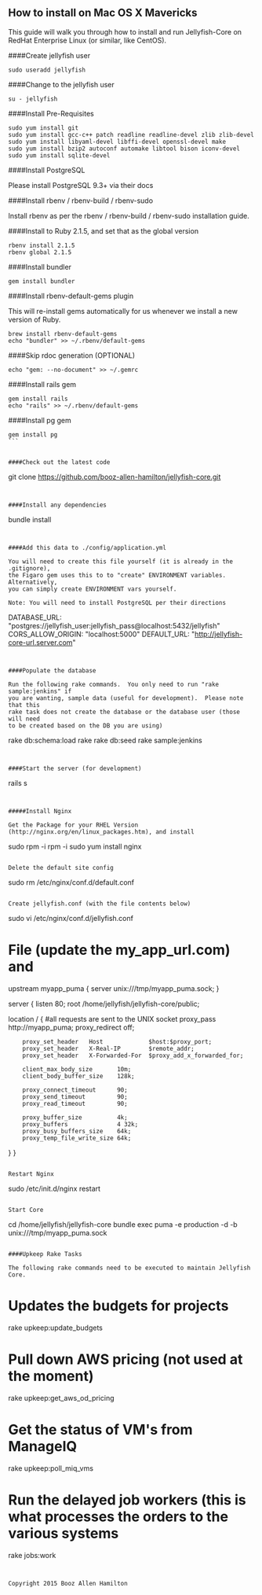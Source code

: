 ## How to install on Mac OS X Mavericks

This guide will walk you through how to install and run Jellyfish-Core on RedHat Enterprise Linux (or similar,
like CentOS).

####Create jellyfish user

````
sudo useradd jellyfish
````

####Change to the jellyfish user

````
su - jellyfish
````

####Install Pre-Requisites

````
sudo yum install git
sudo yum install gcc-c++ patch readline readline-devel zlib zlib-devel
sudo yum install libyaml-devel libffi-devel openssl-devel make
sudo yum install bzip2 autoconf automake libtool bison iconv-devel
sudo yum install sqlite-devel
````

####Install PostgreSQL

Please install PostgreSQL 9.3+ via their docs


####Install rbenv / rbenv-build / rbenv-sudo

Install rbenv as per the rbenv / rbenv-build / rbenv-sudo installation guide.


####Install to Ruby 2.1.5, and set that as the global version

````
rbenv install 2.1.5
rbenv global 2.1.5
````


####Install bundler

````
gem install bundler
````


####Install rbenv-default-gems plugin

This will re-install gems automatically for us whenever we install a new version of Ruby.

````
brew install rbenv-default-gems
echo "bundler" >> ~/.rbenv/default-gems
````


####Skip rdoc generation (OPTIONAL)

````
echo "gem: --no-document" >> ~/.gemrc
````


####Install rails gem

````
gem install rails
echo "rails" >> ~/.rbenv/default-gems
````


####Install pg gem

````
gem install pg
```


####Check out the latest code

````
git clone https://github.com/booz-allen-hamilton/jellyfish-core.git
````


####Install any dependencies

````
bundle install
````


####Add this data to ./config/application.yml

You will need to create this file yourself (it is already in the .gitignore),
the Figaro gem uses this to to "create" ENVIRONMENT variables.  Alternatively,
you can simply create ENVIRONMENT vars yourself.

Note: You will need to install PostgreSQL per their directions

````
DATABASE_URL:     "postgres://jellyfish_user:jellyfish_pass@localhost:5432/jellyfish"
CORS_ALLOW_ORIGIN: "localhost:5000"
DEFAULT_URL: "http://jellyfish-core-url.server.com"
````


####Populate the database

Run the following rake commands.  You only need to run "rake sample:jenkins" if
you are wanting, sample data (useful for development).  Please note that this
rake task does not create the database or the database user (those will need
to be created based on the DB you are using)

````
rake db:schema:load
rake
rake db:seed
rake sample:jenkins
````


####Start the server (for development)

````
rails s
````


#####Install Nginx

Get the Package for your RHEL Version (http://nginx.org/en/linux_packages.htm), and install

````
sudo rpm -i rpm -i <url to repo file from above page>
sudo yum install nginx
````

Delete the default site config
````
sudo rm /etc/nginx/conf.d/default.conf
````

Create jellyfish.conf (with the file contents below)
````
sudo vi /etc/nginx/conf.d/jellyfish.conf

# File (update the my_app_url.com) and

upstream myapp_puma {
  server unix:///tmp/myapp_puma.sock;
}

server {
  listen  80;
  root /home/jellyfish/jellyfish-core/public;

  location / {
        #all requests are sent to the UNIX socket
        proxy_pass http://myapp_puma;
        proxy_redirect     off;

        proxy_set_header   Host             $host:$proxy_port;
        proxy_set_header   X-Real-IP        $remote_addr;
        proxy_set_header   X-Forwarded-For  $proxy_add_x_forwarded_for;

        client_max_body_size       10m;
        client_body_buffer_size    128k;

        proxy_connect_timeout      90;
        proxy_send_timeout         90;
        proxy_read_timeout         90;

        proxy_buffer_size          4k;
        proxy_buffers              4 32k;
        proxy_busy_buffers_size    64k;
        proxy_temp_file_write_size 64k;
  }
}
````

Restart Nginx
````
sudo /etc/init.d/nginx restart
````

Start Core
````
cd /home/jellyfish/jellyfish-core
bundle exec puma -e production -d -b unix:///tmp/myapp_puma.sock
````

####Upkeep Rake Tasks

The following rake commands need to be executed to maintain Jellyfish Core.

````
# Updates the budgets for projects
rake upkeep:update_budgets

# Pull down AWS pricing (not used at the moment)
rake upkeep:get_aws_od_pricing

# Get the status of VM's from ManageIQ
rake upkeep:poll_miq_vms

# Run the delayed job workers (this is what processes the orders to the various systems
rake jobs:work
````


Copyright 2015 Booz Allen Hamilton
